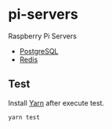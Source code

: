 # pi-servers
Raspberry Pi Servers

* [PostgreSQL](postgresql.md)
* [Redis](redis.md)

## Test

Install [Yarn](https://yarnpkg.com/lang/en/docs/install/#mac-stable) after execute test.

```
yarn test
```
